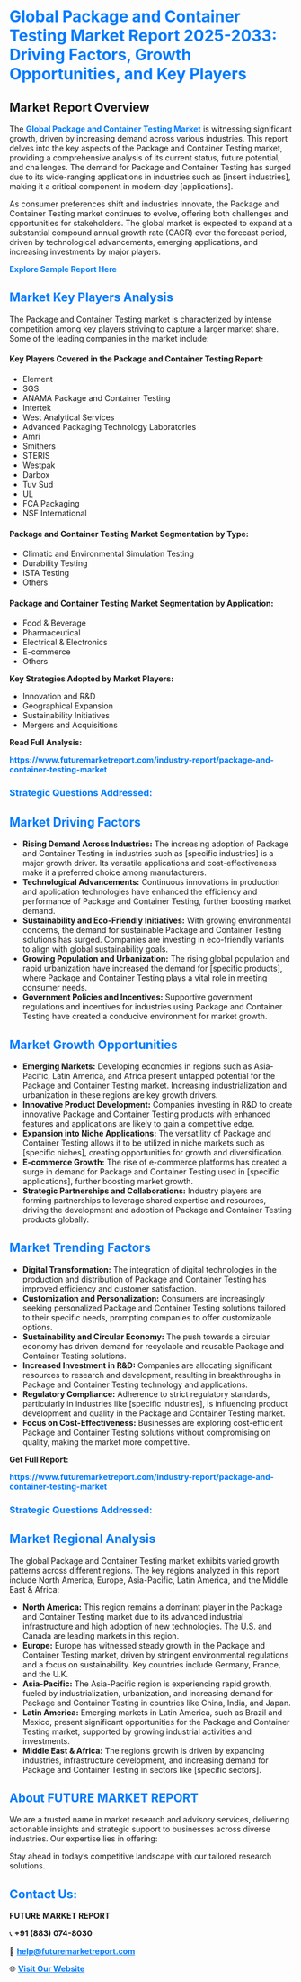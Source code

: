 <h1 style="color: #007BFF;">Global Package and Container Testing Market Report 2025-2033: Driving Factors, Growth Opportunities, and Key Players</h1>

<section id="overview">
<h2>Market Report Overview</h2>
<p>The <a href="https://www.futuremarketreport.com/industry-report/package-and-container-testing-market" style="color: #007BFF; text-decoration: none;"><strong>Global Package and Container Testing Market</strong></a> is witnessing significant growth, driven by increasing demand across various industries. This report delves into the key aspects of the Package and Container Testing market, providing a comprehensive analysis of its current status, future potential, and challenges. The demand for Package and Container Testing has surged due to its wide-ranging applications in industries such as [insert industries], making it a critical component in modern-day [applications].</p>
<p>As consumer preferences shift and industries innovate, the Package and Container Testing market continues to evolve, offering both challenges and opportunities for stakeholders. The global market is expected to expand at a substantial compound annual growth rate (CAGR) over the forecast period, driven by technological advancements, emerging applications, and increasing investments by major players.</p>
</section>

<section id="overview">
<p><a href="https://www.futuremarketreport.com/request-sample/reportId=53375" style="color: #007BFF; text-decoration: none;"><strong>Explore Sample Report Here</strong></a></p>
</section>

<section id="key-players">
<h2 style="color: #007BFF;">Market Key Players Analysis</h2>
<p>The Package and Container Testing market is characterized by intense competition among key players striving to capture a larger market share. Some of the leading companies in the market include:</p>
<h4>Key Players Covered in the Package and Container Testing Report:</h4>
<ul><li>Element</li><li>SGS</li><li>ANAMA Package and Container Testing</li><li>Intertek</li><li>West Analytical Services</li><li>Advanced Packaging Technology Laboratories</li><li>Amri</li><li>Smithers</li><li>STERIS</li><li>Westpak</li><li>Darbox</li><li>Tuv Sud</li><li>UL</li><li>FCA Packaging</li><li>NSF International</li></ul>
<h4>Package and Container Testing Market Segmentation by Type:</h4>
<ul><li>Climatic and Environmental Simulation Testing</li><li>Durability Testing</li><li>ISTA Testing</li><li>Others</li></ul>

<h4>Package and Container Testing Market Segmentation by Application:</h4>
<ul><li>Food &amp; Beverage</li><li>Pharmaceutical</li><li>Electrical &amp; Electronics</li><li>E-commerce</li><li>Others</li></ul>
<p><strong>Key Strategies Adopted by Market Players:</strong></p>
<ul>
<li>Innovation and R&D</li>
<li>Geographical Expansion</li>
<li>Sustainability Initiatives</li>
<li>Mergers and Acquisitions</li>
</ul>
</section>

<section>
<p><strong>Read Full Analysis: </strong></p><a href="https://www.futuremarketreport.com/industry-report/package-and-container-testing-market" style="color: #007BFF; text-decoration: none;"><strong>https://www.futuremarketreport.com/industry-report/package-and-container-testing-market</strong></a>
<h3 style="color: #007BFF;">Strategic Questions Addressed:</h3>
</section>

<section id="driving-factors">
<h2 style="color: #007BFF;">Market Driving Factors</h2>
<ul>
<li><strong>Rising Demand Across Industries:</strong> The increasing adoption of Package and Container Testing in industries such as [specific industries] is a major growth driver. Its versatile applications and cost-effectiveness make it a preferred choice among manufacturers.</li>
<li><strong>Technological Advancements:</strong> Continuous innovations in production and application technologies have enhanced the efficiency and performance of Package and Container Testing, further boosting market demand.</li>
<li><strong>Sustainability and Eco-Friendly Initiatives:</strong> With growing environmental concerns, the demand for sustainable Package and Container Testing solutions has surged. Companies are investing in eco-friendly variants to align with global sustainability goals.</li>
<li><strong>Growing Population and Urbanization:</strong> The rising global population and rapid urbanization have increased the demand for [specific products], where Package and Container Testing plays a vital role in meeting consumer needs.</li>
<li><strong>Government Policies and Incentives:</strong> Supportive government regulations and incentives for industries using Package and Container Testing have created a conducive environment for market growth.</li>
</ul>
</section>

<section id="growth-opportunities">
<h2 style="color: #007BFF;">Market Growth Opportunities</h2>
<ul>
<li><strong>Emerging Markets:</strong> Developing economies in regions such as Asia-Pacific, Latin America, and Africa present untapped potential for the Package and Container Testing market. Increasing industrialization and urbanization in these regions are key growth drivers.</li>
<li><strong>Innovative Product Development:</strong> Companies investing in R&D to create innovative Package and Container Testing products with enhanced features and applications are likely to gain a competitive edge.</li>
<li><strong>Expansion into Niche Applications:</strong> The versatility of Package and Container Testing allows it to be utilized in niche markets such as [specific niches], creating opportunities for growth and diversification.</li>
<li><strong>E-commerce Growth:</strong> The rise of e-commerce platforms has created a surge in demand for Package and Container Testing used in [specific applications], further boosting market growth.</li>
<li><strong>Strategic Partnerships and Collaborations:</strong> Industry players are forming partnerships to leverage shared expertise and resources, driving the development and adoption of Package and Container Testing products globally.</li>
</ul>
</section>

<section id="trending-factors">
<h2 style="color: #007BFF;">Market Trending Factors</h2>
<ul>
<li><strong>Digital Transformation:</strong> The integration of digital technologies in the production and distribution of Package and Container Testing has improved efficiency and customer satisfaction.</li>
<li><strong>Customization and Personalization:</strong> Consumers are increasingly seeking personalized Package and Container Testing solutions tailored to their specific needs, prompting companies to offer customizable options.</li>
<li><strong>Sustainability and Circular Economy:</strong> The push towards a circular economy has driven demand for recyclable and reusable Package and Container Testing solutions.</li>
<li><strong>Increased Investment in R&D:</strong> Companies are allocating significant resources to research and development, resulting in breakthroughs in Package and Container Testing technology and applications.</li>
<li><strong>Regulatory Compliance:</strong> Adherence to strict regulatory standards, particularly in industries like [specific industries], is influencing product development and quality in the Package and Container Testing market.</li>
<li><strong>Focus on Cost-Effectiveness:</strong> Businesses are exploring cost-efficient Package and Container Testing solutions without compromising on quality, making the market more competitive.</li>
</ul>
</section>

<section>
<p><strong>Get Full Report: </strong></p><a href="https://www.futuremarketreport.com/industry-report/package-and-container-testing-market" style="color: #007BFF; text-decoration: none;"><strong>https://www.futuremarketreport.com/industry-report/package-and-container-testing-market</strong></a>
<h3 style="color: #007BFF;">Strategic Questions Addressed:</h3>
</section>


<section id="regional-analysis">
<h2 style="color: #007BFF;">Market Regional Analysis</h2>
<p>The global Package and Container Testing market exhibits varied growth patterns across different regions. The key regions analyzed in this report include North America, Europe, Asia-Pacific, Latin America, and the Middle East & Africa:</p>
<ul>
<li><strong>North America:</strong> This region remains a dominant player in the Package and Container Testing market due to its advanced industrial infrastructure and high adoption of new technologies. The U.S. and Canada are leading markets in this region.</li>
<li><strong>Europe:</strong> Europe has witnessed steady growth in the Package and Container Testing market, driven by stringent environmental regulations and a focus on sustainability. Key countries include Germany, France, and the U.K.</li>
<li><strong>Asia-Pacific:</strong> The Asia-Pacific region is experiencing rapid growth, fueled by industrialization, urbanization, and increasing demand for Package and Container Testing in countries like China, India, and Japan.</li>
<li><strong>Latin America:</strong> Emerging markets in Latin America, such as Brazil and Mexico, present significant opportunities for the Package and Container Testing market, supported by growing industrial activities and investments.</li>
<li><strong>Middle East & Africa:</strong> The region’s growth is driven by expanding industries, infrastructure development, and increasing demand for Package and Container Testing in sectors like [specific sectors].</li>
</ul>
</section>

<footer>
<h2 style="color: #007BFF;">About FUTURE MARKET REPORT</h2>
<p>We are a trusted name in market research and advisory services, delivering actionable insights and strategic support to businesses across diverse industries. Our expertise lies in offering:</p>

<p>Stay ahead in today’s competitive landscape with our tailored research solutions.</p>

<h2 style="color: #007BFF;">Contact Us:</h2>
<p><strong>FUTURE MARKET REPORT</strong></p>
<p>📞 <strong>+91 (883) 074-8030</strong></p>
<p>📧 <strong><a href="mailto:help@futuremarketreport.com" style="color: #007BFF;">help@futuremarketreport.com</a></strong></p>
<p>🌐 <strong><a href="https://www.futuremarketreport.com/" style="color: #007BFF;">Visit Our Website</a></strong></p>
</footer>